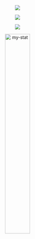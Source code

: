 <p align="center"> <img src="https://komarev.com/ghpvc/?username=Homiez09&label=Profile%20views&color=0e75b6&style=flat"/> </p>

<p align="center">
  <a href="https://discord.com/invite/cF4W869vgJ" alt="Discord" title="My-server">
    <img src="https://discord.c99.nl/widget/theme-1/297740667784921089.png"></a>
  </a>   
</p>

<p align="center">
  <a href="https://discord.com/invite/cF4W869vgJ" alt="Discord" title="My-server">
    <img src="https://img.shields.io/discord/864742131209076776?color=7289DA&logo=discord&logoColor=white&style=for-the-badge"/></a>
</p>

<p align="center"><img width="40%" src="https://github-readme-stats.vercel.app/api/top-langs?username=Homiez09&show_icons=true&locale=en&layout=compact&title_color=151515&icon_color=bb2acf&text_color=151515&bg_color=#FFF" alt="my-stat" /></p>

